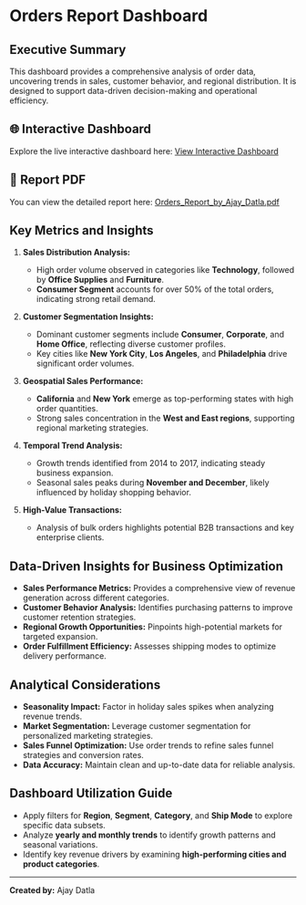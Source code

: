 # Orders Report Dashboard

## Executive Summary
This dashboard provides a comprehensive analysis of order data, uncovering trends in sales, customer behavior, and regional distribution. It is designed to support data-driven decision-making and operational efficiency.

## 🌐 Interactive Dashboard
Explore the live interactive dashboard here: [View Interactive Dashboard](https://lookerstudio.google.com/embed/reporting/ac269f93-17de-453a-ac9e-e5b5355b63ab/page/fpqnE)

## 📄 Report PDF
You can view the detailed report here: [Orders_Report_by_Ajay_Datla.pdf](./Orders_Report_by_Ajay_Datla.pdf)

## Key Metrics and Insights

1. **Sales Distribution Analysis:**
   - High order volume observed in categories like **Technology**, followed by **Office Supplies** and **Furniture**.
   - **Consumer Segment** accounts for over 50% of the total orders, indicating strong retail demand.

2. **Customer Segmentation Insights:**
   - Dominant customer segments include **Consumer**, **Corporate**, and **Home Office**, reflecting diverse customer profiles.
   - Key cities like **New York City**, **Los Angeles**, and **Philadelphia** drive significant order volumes.

3. **Geospatial Sales Performance:**
   - **California** and **New York** emerge as top-performing states with high order quantities.
   - Strong sales concentration in the **West and East regions**, supporting regional marketing strategies.

4. **Temporal Trend Analysis:**
   - Growth trends identified from 2014 to 2017, indicating steady business expansion.
   - Seasonal sales peaks during **November and December**, likely influenced by holiday shopping behavior.

5. **High-Value Transactions:**
   - Analysis of bulk orders highlights potential B2B transactions and key enterprise clients.

## Data-Driven Insights for Business Optimization

- **Sales Performance Metrics:** Provides a comprehensive view of revenue generation across different categories.
- **Customer Behavior Analysis:** Identifies purchasing patterns to improve customer retention strategies.
- **Regional Growth Opportunities:** Pinpoints high-potential markets for targeted expansion.
- **Order Fulfillment Efficiency:** Assesses shipping modes to optimize delivery performance.

## Analytical Considerations

- **Seasonality Impact:** Factor in holiday sales spikes when analyzing revenue trends.
- **Market Segmentation:** Leverage customer segmentation for personalized marketing strategies.
- **Sales Funnel Optimization:** Use order trends to refine sales funnel strategies and conversion rates.
- **Data Accuracy:** Maintain clean and up-to-date data for reliable analysis.

## Dashboard Utilization Guide
- Apply filters for **Region**, **Segment**, **Category**, and **Ship Mode** to explore specific data subsets.
- Analyze **yearly and monthly trends** to identify growth patterns and seasonal variations.
- Identify key revenue drivers by examining **high-performing cities and product categories**.

---

**Created by:** Ajay Datla
